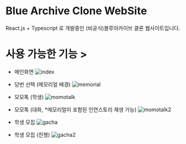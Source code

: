 # Blue Archive Clone WebSite
React.js + Typescript 로 개발중인 (비공식)블루아카이브 클론 웹사이트입니다.


# 사용 가능한 기능 >

 - 메인화면
 ![index](https://user-images.githubusercontent.com/51194584/210589017-836c93c8-f278-4e6d-900c-7163d9640e46.png)

 - 당번 선택 (메모리얼 배경)
 ![memorial](https://user-images.githubusercontent.com/51194584/210590532-0aa4b96a-ad8d-4cdd-acaf-f80d0477aa9c.png)

 - 모모톡 (학생)
 ![momotalk](https://user-images.githubusercontent.com/51194584/210589345-3733b94a-63ef-4b41-8299-2feda3078a2b.png)

 - 모모톡 (대화, *메모리얼이 포함된 인연스토리 재생 가능)
 ![momotalk2](https://user-images.githubusercontent.com/51194584/210589605-753b6cea-43a2-4067-b368-313e7037b5fe.png)

 - 학생 모집
 ![gacha](https://user-images.githubusercontent.com/51194584/210589831-cf0706b1-71d3-448d-91d5-e9af88c2f9e1.png)

 - 학생 모집 (진행)
 ![gacha2](https://user-images.githubusercontent.com/51194584/210590245-bc6e26aa-89d2-43df-9dbd-668ec544b968.png)
